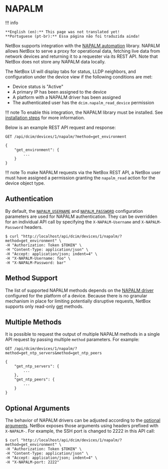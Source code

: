 # NAPALM

!!! info

    **English (en):** This page was not translated yet!
    **Portuguese (pt-br):** Essa página não foi traduzida ainda!

NetBox supports integration with the [NAPALM automation](https://github.com/napalm-automation/napalm) library. NAPALM allows NetBox to serve a proxy for operational data, fetching live data from network devices and returning it to a requester via its REST API. Note that NetBox does not store any NAPALM data locally.

The NetBox UI will display tabs for status, LLDP neighbors, and configuration under the device view if the following conditions are met:

* Device status is "Active"
* A primary IP has been assigned to the device
* A platform with a NAPALM driver has been assigned
* The authenticated user has the `dcim.napalm_read_device` permission

!!! note
    To enable this integration, the NAPALM library must be installed. See [installation steps](../../installation/3-netbox/#napalm) for more information.

Below is an example REST API request and response:

```no-highlight
GET /api/dcim/devices/1/napalm/?method=get_environment

{
    "get_environment": {
        ...
    }
}
```

!!! note
    To make NAPALM requests via the NetBox REST API, a NetBox user must have assigned a permission granting the `napalm_read` action for the device object type.

## Authentication

By default, the [`NAPALM_USERNAME`](../configuration/napalm.md#napalm_username) and [`NAPALM_PASSWORD`](../configuration/napalm.md#napalm_password) configuration parameters are used for NAPALM authentication. They can be overridden for an individual API call by specifying the `X-NAPALM-Username` and `X-NAPALM-Password` headers.

```
$ curl "http://localhost/api/dcim/devices/1/napalm/?method=get_environment" \
-H "Authorization: Token $TOKEN" \
-H "Content-Type: application/json" \
-H "Accept: application/json; indent=4" \
-H "X-NAPALM-Username: foo" \
-H "X-NAPALM-Password: bar"
```

## Method Support

The list of supported NAPALM methods depends on the [NAPALM driver](https://napalm.readthedocs.io/en/latest/support/index.html#general-support-matrix) configured for the platform of a device. Because there is no granular mechanism in place for limiting potentially disruptive requests, NetBox supports only read-only [get](https://napalm.readthedocs.io/en/latest/support/index.html#getters-support-matrix) methods.

## Multiple Methods

It is possible to request the output of multiple NAPALM methods in a single API request by passing multiple `method` parameters. For example:

```no-highlight
GET /api/dcim/devices/1/napalm/?method=get_ntp_servers&method=get_ntp_peers

{
    "get_ntp_servers": {
        ...
    },
    "get_ntp_peers": {
        ...
    }
}
```

## Optional Arguments

The behavior of NAPALM drivers can be adjusted according to the [optional arguments](https://napalm.readthedocs.io/en/latest/support/index.html#optional-arguments). NetBox exposes those arguments using headers prefixed with `X-NAPALM-`. For example, the SSH port is changed to 2222 in this API call:

```
$ curl "http://localhost/api/dcim/devices/1/napalm/?method=get_environment" \
-H "Authorization: Token $TOKEN" \
-H "Content-Type: application/json" \
-H "Accept: application/json; indent=4" \
-H "X-NAPALM-port: 2222"
```